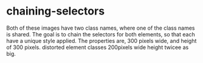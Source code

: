 # chaining-selectors
Both of these images have two class names, where one of the class names is shared. The goal is to chain the selectors for both elements, so that each have a unique style applied. The properties are, 300 pixels wide, and height of 300 pixels.
distorted element classes 200pixels wide height twicee  as big.
